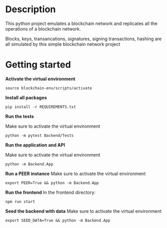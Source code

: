 # Description
This python project emulates a blockchain network and replicates all the operations of a blockchain network.

Blocks, keys, transancations, signatures, signing transactions, hashing are all simulated by this simple blockchain network project 

# Getting started
**Activate the virtual environment**
```
source blockchain-env/scripts/activate
```

**Install all packages**
```
pip install -r REQUIREMENTS.txt
```

**Run the tests**
 
 Make sure to activate the virtual environment

 ```
 python -m pytest Backend/Tests
 ```

**Run the application and API**

 Make sure to activate the virtual environment
 ```
 python -m Backend.App
 ```

 **Run a PEER instance**
 Make sure to activate the virtual environment
 ```
 export PEER=True && python -m Backend.App
 ```

 **Run the frontend**
 In the frontend directory:
 ```
 npm run start
 ```

 **Seed the backend with data**
  Make sure to activate the virtual environment
  ```
  export SEED_DATA=True && python -m Backend.App
  ```
